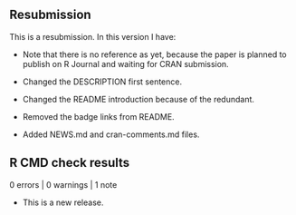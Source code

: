 ## Resubmission

This is a resubmission. In this version I have:

* Note that there is no reference as yet, because the paper is planned to publish on R Journal and waiting for CRAN submission.

* Changed the DESCRIPTION first sentence.

* Changed the README introduction because of the redundant.

* Removed the badge links from README.

* Added NEWS.md and cran-comments.md files.

## R CMD check results

0 errors | 0 warnings | 1 note

* This is a new release.
